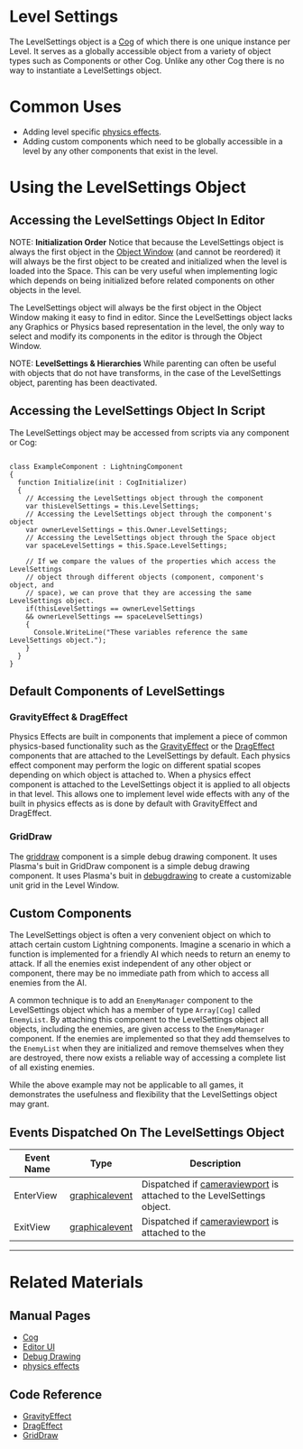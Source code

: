 # Level Settings
The LevelSettings object is a [Cog](https://plasmaengine.github.io/PlasmaDocs/Manual/architecture/cogs.markdown) of which there is one unique instance per Level. It serves as a globally accessible object from a variety of object types such as Components or other Cog. Unlike any other Cog there is no way to instantiate a LevelSettings object.

# Common Uses
 - Adding level specific [physics effects](https://plasmaengine.github.io/PlasmaDocs/Manual/physics/physicseffectsandregions.markdown).
 - Adding custom components which need to be globally accessible in a level by any other components that exist in the level.

# Using the LevelSettings Object

## Accessing the LevelSettings Object In Editor

NOTE: **Initialization Order** Notice that because the LevelSettings object is always the first object in the [Object Window](https://plasmaengine.github.io/PlasmaDocs/Manual/editor/editorui.markdown) (and cannot be reordered) it will always be the first object to be created and initialized when the level is loaded into the Space. This can be very useful when implementing logic which depends on being initialized before related components on other objects in the level.


The LevelSettings object will always be the first object in the Object Window making it easy to find in editor.
Since the LevelSettings object lacks any Graphics or Physics based representation in the level, the only way to select and modify its components in the editor is through the Object Window.

NOTE: **LevelSettings & Hierarchies**  While parenting can often be useful with objects that do not have transforms, in the case of the LevelSettings object, parenting has been deactivated.

## Accessing the LevelSettings Object In Script
The LevelSettings object may be accessed from scripts via any component or Cog:

<pre><code class="language-csharp" name="LevelSettings Access Example">
class ExampleComponent : LightningComponent
{
  function Initialize(init : CogInitializer)
  {
    // Accessing the LevelSettings object through the component
    var thisLevelSettings = this.LevelSettings;
    // Accessing the LevelSettings object through the component's object
    var ownerLevelSettings = this.Owner.LevelSettings;
    // Accessing the LevelSettings object through the Space object
    var spaceLevelSettings = this.Space.LevelSettings;

    // If we compare the values of the properties which access the LevelSettings
    // object through different objects (component, component's object, and 
    // space), we can prove that they are accessing the same LevelSettings object.
    if(thisLevelSettings == ownerLevelSettings
    && ownerLevelSettings == spaceLevelSettings)
    {
      Console.WriteLine("These variables reference the same LevelSettings object.");
    }
  }
}
</code></pre>

## Default Components of LevelSettings

### GravityEffect & DragEffect
Physics Effects are built in components that implement a piece of common physics-based functionality such as the [GravityEffect](https://plasmaengine.github.io/PlasmaDocs/Manual/physics/physicseffectsandregions/forceeffect.markdown) or the [DragEffect](https://github.com/PlasmaEngine/PlasmaDocs/blob/master/code_reference/class_reference/drageffect.markdown) components that are attached to the LevelSettings by default. Each physics effect component may perform the logic on different spatial scopes depending on which object is attached to. When a physics effect component is attached to the LevelSettings object it is applied to all objects in that level. This allows one to implement level wide effects with any of the built in physics effects as is done by default with GravityEffect and DragEffect.

### GridDraw
The [griddraw](https://github.com/PlasmaEngine/PlasmaDocs/blob/master/code_reference/class_reference/griddraw.markdown) component is a simple debug drawing component. It uses Plasma's buit in GridDraw component is a simple debug drawing component. It uses Plasma's buit in [debugdrawing](https://plasmaengine.github.io/PlasmaDocs/Manual/scripting/debugdrawing.markdown) to create a customizable unit grid in the Level Window.

## Custom Components
The LevelSettings object is often a very convenient object on which to attach certain custom Lightning components. Imagine a scenario in which a function is implemented for a friendly AI which needs to return an enemy to attack. If all the enemies exist independent of any other object or component, there may be no immediate path from which to access all enemies from the AI.

A common technique is to add an `EnemyManager` component to the LevelSettings object which has a member of type `Array[Cog]` called `EnemyList`. By attaching this component to the LevelSettings object all objects, including the enemies, are given access to the `EnemyManager` component. If the enemies are implemented so that they add themselves to the `EnemyList` when they are initialized and remove themselves when they are destroyed, there now exists a reliable way of accessing a complete list of all existing enemies.

While the above example may not be applicable to all games, it demonstrates the usefulness and flexibility that the LevelSettings object may grant.

## Events Dispatched On The LevelSettings Object


| Event Name       | Type                                | Description                                                       |
|------------------|-------------------------------------|-------------------------------------------------------------------|
| EnterView        | [graphicalevent](https://github.com/PlasmaEngine/PlasmaDocs/blob/master/code_reference/class_reference/graphicalevent.markdown) | Dispatched if [cameraviewport](https://github.com/PlasmaEngine/PlasmaDocs/blob/master/code_reference/class_reference/cameraviewport.markdown) is attached to the LevelSettings object. |
| ExitView         | [graphicalevent](https://github.com/PlasmaEngine/PlasmaDocs/blob/master/code_reference/class_reference/graphicalevent.markdown) | Dispatched if [cameraviewport](https://github.com/PlasmaEngine/PlasmaDocs/blob/master/code_reference/class_reference/cameraviewport.markdown) is attached to the |

---

# Related Materials
## Manual Pages
- [Cog](https://plasmaengine.github.io/PlasmaDocs/Manual/architecture/cogs.markdown)
- [Editor UI](https://plasmaengine.github.io/PlasmaDocs/Manual/editor/editorui.markdown)
- [Debug Drawing](https://plasmaengine.github.io/PlasmaDocs/Manual/scripting/debugdrawing.markdown)
- [physics effects](https://plasmaengine.github.io/PlasmaDocs/Manual/physics/physicseffectsandregions.markdown)

## Code Reference
- [GravityEffect](https://github.com/PlasmaEngine/PlasmaDocs/blob/master/code_reference/class_reference/gravityeffect.markdown) 
- [DragEffect](https://github.com/PlasmaEngine/PlasmaDocs/blob/master/code_reference/class_reference/drageffect.markdown) 
- [GridDraw](https://github.com/PlasmaEngine/PlasmaDocs/blob/master/code_reference/class_reference/griddraw.markdown) 
 

 